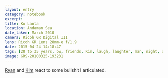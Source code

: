 ```yaml
--- 
layout: entry
category: notebook
excerpt:
title: Ko Lanta
location: Andaman Sea
date_taken: March 2010
camera: Ricoh GR Digital III
lens: Ricoh GR Lens 28mm-e f/1.9
date: 2015-04-24 14:18:47
tags: [20 to 35 years, bw, friends, Kim, laugh, laughter, man, night, outdoors, Ryan, woman]
image: GRS-20100325-193231
---
```

[Ryan](http://jrbrubaker.com/) and [Kim](http://www.backstitched.com/) react to some bullshit I articulated.